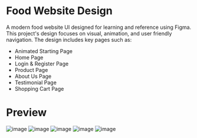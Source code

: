 # Food Website Design
A modern food website UI designed for learning and reference using Figma. This project's design focuses on visual, animation, and user friendly navigation. The design includes key pages such as:
- Animated Starting Page
- Home Page
- Login & Register Page
- Product Page
- About Us Page
- Testimonial Page
- Shopping Cart Page

# Preview
![image](https://github.com/user-attachments/assets/e3f86d14-0c44-4666-a55b-21cb9ca8b8c1)
![image](https://github.com/user-attachments/assets/e8366251-911b-432b-ab32-6845bc875c0e)
![image](https://github.com/user-attachments/assets/38023ef1-0c53-47e0-b3ff-c9d5c434c74b)
![image](https://github.com/user-attachments/assets/2a335e5c-458b-4d2e-b2f8-b14536b0ce23)
![image](https://github.com/user-attachments/assets/479b8a51-f8a1-4e82-b10f-157c58db08c4)

